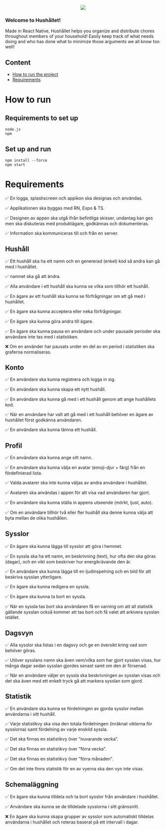 <p align=center>
<img src="https://user-images.githubusercontent.com/90193907/199990152-616b79ea-161f-4aa4-aa61-daba35b24b8a.png"/>
</p>

### Welcome to Hushållet!

Made in React Native, Hushållet helps you organize and distribute chores throughout members of your household! Easily keep track of what needs doing and who has done what to minimize those arguments we all know too well!

## Content

- <a href="#how-to-run">How to run the project</a>
- <a href="#requirements">Requirements</a>

# <div id="how-to-run">How to run</div>

## Requirements to set up

```
node.js
npm
```

## Set up and run

```
npm install --force
npm start
```

# <div id="requirements">Requirements</div>

✅ En logga, splashscreen och appikon ska designas och användas.

✅ Applikationen ska byggas med RN, Expo & TS.

✅ Designen av appen ska utgå ifrån befintliga skisser, undantag kan ges men ska diskuteras
med produktägare, godkännas och dokumenteras.

✅ Information ska kommuniceras till och från en server.

###

## Hushåll

✅ Ett hushåll ska ha ett namn och en genererad (enkel) kod så andra kan gå med i hushållet.

✅ namnet ska gå att ändra.

✅ Alla användare i ett hushåll ska kunna se vilka som tillhör ett hushåll.

✅ En ägare av ett hushåll ska kunna se förfrågningar om att gå med i hushållet.

✅ En ägare ska kunna acceptera eller neka förfrågningar.

✅ En ägare ska kunna göra andra till ägare.

✅ En ägare ska kunna pausa en användare och under pausade perioder ska användare inte
tas med i statistiken.

❌ Om en använder har pausats under en del av en period i statistiken ska graferna
normaliseras.

## Konto

✅ En användare ska kunna registrera och logga in sig.

✅ En användare ska kunna skapa ett nytt hushåll.

✅ En användare ska kunna gå med i ett hushåll genom att ange hushållets kod.

✅ När en användare har valt att gå med i ett hushåll behöver en ägare av hushållet först
godkänna användaren.

✅ En användare ska kunna lämna ett hushåll.

####

## Profil

✅ En användare ska kunna ange sitt namn.

✅ En användare ska kunna välja en avatar (emoji-djur + färg) från en fördefinierad lista.

✅ Valda avatarer ska inte kunna väljas av andra användare i hushållet.

✅ Avataren ska användas i appen för att visa vad användaren har gjort.

✅ En användare ska kunna ställa in appens utseende (mörkt, ljust, auto).

✅ Om en användare tillhör två eller fler hushåll ska denne kunna välja att byta mellan de
olika hushållen.

## Sysslor

####

✅ En ägare ska kunna lägga till sysslor att göra i hemmet.

✅ En syssla ska ha ett namn, en beskrivning (text), hur ofta den ska göras (dagar), och en
vikt som beskriver hur energikrävande den är.

✅ En användare ska kunna lägga till en ljudinspelning och en bild för att beskriva sysslan
ytterligare.

✅ En ägare ska kunna redigera en syssla.

✅ En ägare ska kunna ta bort en syssla.

✅ När en syssla tas bort ska användaren få en varning om att all statistik gällande sysslan
också kommer att tas bort och få valet att arkivera sysslan istället.

## Dagsvyn

✅ Alla sysslor ska listas i en dagsvy och ge en översikt kring vad som behöver göras.

✅ Utöver sysslans namn ska även vem/vilka som har gjort sysslan visas, hur många dagar sedan sysslan gjordes senast samt om den är försenad.

✅ När en användare väljer en syssla ska beskrivningen av sysslan visas och det ska även med ett enkelt tryck gå att markera sysslan som gjord.

## Statistik

✅ En användare ska kunna se fördelningen av gjorda sysslor mellan användarna i sitt
hushåll.

✅ Varje statistikvy ska visa den totala fördelningen (inräknat vikterna för sysslorna) samt
fördelning av varje enskild syssla.

✅ Det ska finnas en statistikvy över ”nuvarande vecka”.

✅ Det ska finnas en statistikvy över ”förra vecka”.

✅ Det ska finnas en statistikvy över ”förra månaden”.

✅ Om det inte finns statistik för en av vyerna ska den vyn inte visas.

## Schemaläggning

✅ En ägare ska kunna tilldela och ta bort sysslor från användare i hushållet.

✅ Användare ska kunna se de tilldelade sysslorna i sitt gränssnitt.

❌ En ägare ska kunna skapa grupper av sysslor som automatiskt tilldelas användarna i
hushållet och roteras baserat på ett intervall i dagar.
